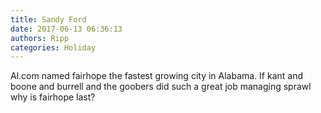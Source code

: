 ```yaml
---
title: Sandy Ford
date: 2017-06-13 06:36:13
authors: Ripp
categories: Holiday
---
```


 Al.com named fairhope the fastest growing city in Alabama.
If kant and boone and burrell and the goobers did such a great job managing sprawl why is fairhope last?